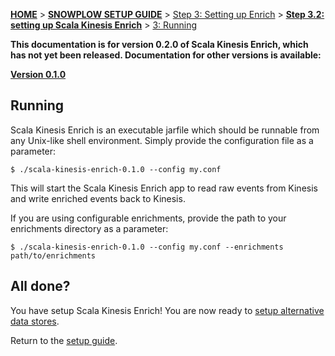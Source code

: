 <a name="top" />

[**HOME**](Home) > [**SNOWPLOW SETUP GUIDE**](Setting-up-Snowplow) > [Step 3: Setting up Enrich](Setting-up-enrich) > [**Step 3.2: setting up Scala Kinesis Enrich**](Setting-up-Scala-Kinesis-Enrich) > [3: Running](Running-Scala-Kinesis-Enrich)

**This documentation is for version 0.2.0 of Scala Kinesis Enrich, which has not yet been released. Documentation for other versions is available:**

**[Version 0.1.0][v0.1]**

## Running

Scala Kinesis Enrich is an executable jarfile which should be runnable from any Unix-like shell environment. Simply provide the configuration file as a parameter:

    $ ./scala-kinesis-enrich-0.1.0 --config my.conf

This will start the Scala Kinesis Enrich app to read raw events from Kinesis and write enriched events back to Kinesis.

If you are using configurable enrichments, provide the path to your enrichments directory as a parameter:

    $ ./scala-kinesis-enrich-0.1.0 --config my.conf --enrichments path/to/enrichments

## All done?

You have setup Scala Kinesis Enrich! You are now ready to [setup alternative data stores](Setting-up-alternative-data-stores).

Return to the [setup guide](Setting-up-Snowplow).

[v0.1]: https://github.com/snowplow/snowplow/wiki/Run-Scala-Kinesis-Enrich-v0.1

